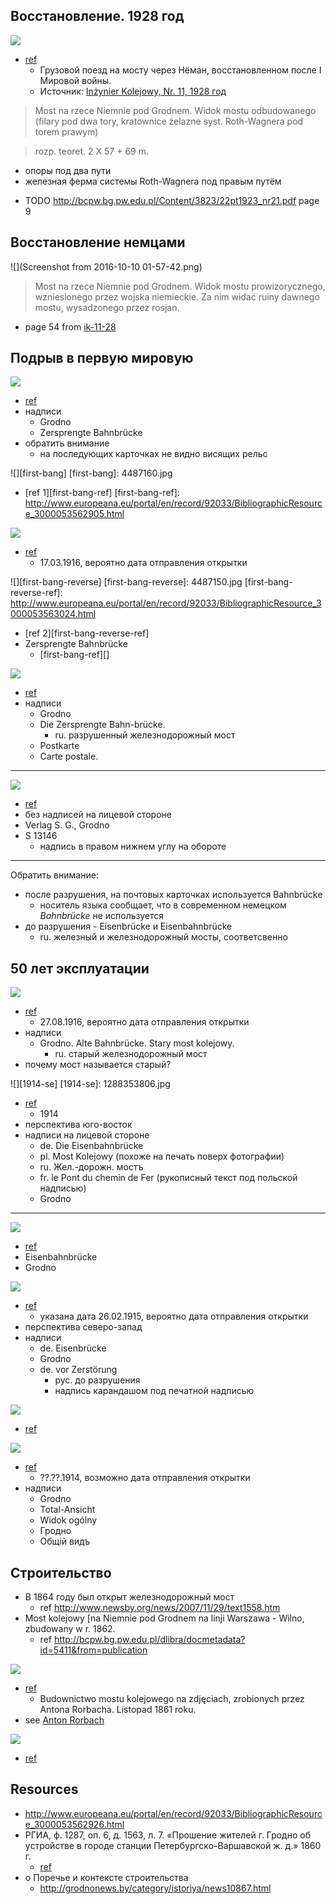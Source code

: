 ## Восстановление. 1928 год

![](14755970402503.jpg)

- [ref](http://railwayz.info/photolines/photo/72174)
  - Грузовой поезд на мосту через Нёман, восстановленном после І Мировой войны.
  - Источник: [Inżynier Kolejowy, Nr. 11, 1928 год][ik-11-28]

> Most na rzece Niemnie pod Grodnem. Widok mostu odbudowanego (filary pod dwa tory, kratownice żelazne syst. Roth-Wagnera pod torem prawym)

> rozp. teoret. 2 X 57 + 69 m.

- опоры под два пути
- железная ферма системы Roth-Wagnera под правым путём

[ik-11-28]: http://bcpw.bg.pw.edu.pl/dlibra/docmetadata?id=5411&from=publication

- TODO http://bcpw.bg.pw.edu.pl/Content/3823/22pt1923_nr21.pdf page 9

## Восстановление немцами

![](Screenshot from 2016-10-10 01-57-42.png)

> Most na rzece Niemnie pod Grodnem. Widok mostu prowizorycznego, wzniesionego przez wojska niemieckie. Za nim widać ruiny dawnego mostu, wysadzonego przez rosjan.

- page 54 from [ik-11-28][]

## Подрыв в первую мировую

![](1288353756.jpg)

- [ref](http://railwayz.info/photolines/photo/11531)
- надписи
  - Grodno
  - Zersprengte Bahnbrücke
- обратить внимание
  - на последующих карточках не видно висящих рельс

![][first-bang]
[first-bang]: 4487160.jpg

- [ref 1][first-bang-ref]
[first-bang-ref]: http://www.europeana.eu/portal/en/record/92033/BibliographicResource_3000053562905.html

![](125137796155.jpg)

- [ref](http://railwayz.info/photolines/photo/4177)
  - 17.03.1916, вероятно дата отправления открытки

![][first-bang-reverse]
[first-bang-reverse]: 4487150.jpg
[first-bang-reverse-ref]: http://www.europeana.eu/portal/en/record/92033/BibliographicResource_3000053563024.html

- [ref 2][first-bang-reverse-ref]
- Zersprengte Bahnbrücke
  - [first-bang-ref][]

![](s-l1600.jpg)

- [ref](http://www.ebay.com/itm/Bielorussia-Grodno-Hrodna-Zersprengte-Bahn-Brucke-A-L-285-/361493281953)
- надписи
  - Grodno
  - Die Zersprengte Bahn-brücke.
    - ru. разрушенный железнодорожный мост
  - Postkarte
  - Carte postale.

---

![]($_57.JPG)

- [ref](http://www.ebay.at/itm/160048-Gesprengte-Brucke-1915-Grodno-/291391673732)
- без надписей на лицевой стороне
- Verlag S. G., Grodno
- S 13146
  - надпись в правом нижнем углу на обороте

---

Обратить внимание:
- после разрушения, на почтовых карточках используется Bahnbrücke
  - носитель языка сообщает, что в современном немецком _Bahnbrücke_ не
    используется
- до разрушения - Eisenbrücke и Eisenbahnbrücke
  - ru. железный и железнодорожный мосты, соответсвенно

## 50 лет эксплуатации

![](125137802255.jpg)

- [ref](http://railwayz.info/photolines/photo/4178)
  - 27.08.1916, вероятно дата отправления открытки
- надписи
  - Grodno. Alte Bahnbrücke. Stary most kolejowy.
    - ru. старый железнодорожный мост
- почему мост называется старый?

![][1914-se]
[1914-se]: 1288353806.jpg

- [ref](http://railwayz.info/photolines/photo/11532)
  - 1914
- перспектива юго-восток
- надписи на лицевой стороне
  - de. Die Eisenbahnbrücke
  - pl. Most Kolejowy (похоже на печать поверх фотографии)
  - ru. Жел.-дорожн. мостъ
  - fr. le Pont du chemin de Fer (рукописный текст под польской надписью)
  - Grodno

---

![](GrodnoBridge2.jpg)

- [ref][GrodnoBridge2]
- Eisenbahnbrücke
- Grodno

[GrodnoBridge2]: https://commons.wikimedia.org/wiki/File:GrodnoBridge2.jpg

![](126722158855.jpg)

- [ref](http://railwayz.info/photolines/photo/5916)
  - указана дата 26.02.1915, вероятно дата отправления открытки
- перспектива северо-запад
- надписи
  - de. Eisenbrücke
  - Grodno
  - de. vor Zerstörung
    - рус. до разрушения
    - надпись карандашом под печатной надписью

![](20100629204203!GrodnoBridge2.jpg)

- [ref][GrodnoBridge2]

![](1288353874.jpg)

- [ref](http://railwayz.info/photolines/photo/11533)
  - ??.??.1914, возможно дата отправления открытки
- надписи
  - Grodno
  - Total-Ansicht
  - Widok ogólny
  - Гродно
  - Общій видъ

## Строительство

- В 1864 году был открыт железнодорожный мост
  - ref http://www.newsby.org/news/2007/11/29/text1558.htm
- Most kolejowy [na Niemnie pod Grodnem na linji Warszawa - Wilno, zbudowany w r. 1862.
  - ref http://bcpw.bg.pw.edu.pl/dlibra/docmetadata?id=5411&from=publication

![](518_1.jpg)

- [ref][harodnia-150]
  - Budownictwo mostu kolejowego na zdjęciach, zrobionych przez Antona Rorbacha. Listopad 1861 roku.
- see [Anton Rorbach](anton-rorbach.md)

[harodnia-150]: http://harodnia.com/pl/grodno-wczoraj/518-od-warszawy-do-petersburga-150-lat-pierwszej-kolei-na-grodzie-szczy-nie

![](budowa-mostu.jpg)

- [ref](http://kresy24.pl/koleja-z-warszawy-do-petersburga-przez-grodno/)

## Resources

- http://www.europeana.eu/portal/en/record/92033/BibliographicResource_3000053562926.html
- РГИА, ф. 1287, оп. 6, д. 1563, л. 7. «Прошение жителей г. Гродно об устройстве в городе станции Петербургско-Варшавской ж. д.» 1860 г.
  - [ref][ru-wiki-rw]
- о Поречье и контексте строительства
  - http://grodnonews.by/category/istoriya/news10867.html

[ru-wiki-rw]: https://ru.wikipedia.org/wiki/%D0%9F%D0%B5%D1%82%D0%B5%D1%80%D0%B1%D1%83%D1%80%D0%B3%D0%BE-%D0%92%D0%B0%D1%80%D1%88%D0%B0%D0%B2%D1%81%D0%BA%D0%B0%D1%8F_%D0%B6%D0%B5%D0%BB%D0%B5%D0%B7%D0%BD%D0%B0%D1%8F_%D0%B4%D0%BE%D1%80%D0%BE%D0%B3%D0%B0
